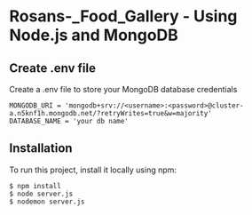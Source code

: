 # Rosans-_Food_Gallery - Using Node.js and MongoDB

## Create .env file
Create a .env file to store your MongoDB database credentials

```
MONGODB_URI = 'mongodb+srv://<username>:<password>@cluster-a.n5knf1h.mongodb.net/?retryWrites=true&w=majority'
DATABASE_NAME = 'your db name'
```

## Installation
To run this project, install it locally using npm:

```
$ npm install
$ node server.js
$ nodemon server.js
```
